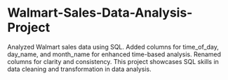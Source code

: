 # Walmart-Sales-Data-Analysis-Project
Analyzed Walmart sales data using SQL. Added columns for time_of_day, day_name, and month_name for enhanced time-based analysis. Renamed columns for clarity and consistency. This project showcases SQL skills in data cleaning and transformation in data analysis.
